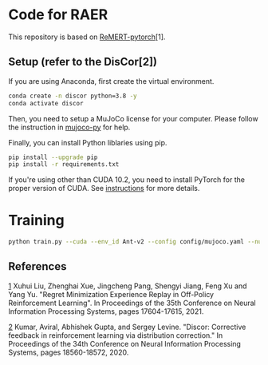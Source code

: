 # Code for RAER
This repository is based on [ReMERT-pytorch](https://github.com/AIDefender/MyDiscor)[1]. 

## Setup (refer to the DisCor[2])
If you are using Anaconda, first create the virtual environment.

```bash
conda create -n discor python=3.8 -y
conda activate discor
```

Then, you need to setup a MuJoCo license for your computer. Please follow the instruction in [mujoco-py](https://github.com/openai/mujoco-py
) for help.

Finally, you can install Python liblaries using pip.

```bash
pip install --upgrade pip
pip install -r requirements.txt
```

If you're using other than CUDA 10.2, you need to install PyTorch for the proper version of CUDA. See [instructions](https://pytorch.org/get-started/locally/) for more details.

# Training

```bash
python train.py --cuda --env_id Ant-v2 --config config/mujoco.yaml --num_steps 1000000 --algo discor --lfiw --tper --reweigh_type exp --seed 1000
```

## References
[1](https://arxiv.org/pdf/2105.07253v3.pdf) Xuhui Liu, Zhenghai Xue, Jingcheng Pang, Shengyi Jiang, Feng Xu and Yang Yu. "Regret Minimization Experience Replay in Off-Policy Reinforcement Learning". In Proceedings of the 35th Conference on Neural Information Processing Systems, pages 17604-17615, 2021.

[2](https://arxiv.org/abs/2003.07305) Kumar, Aviral, Abhishek Gupta, and Sergey Levine. "Discor: Corrective feedback in reinforcement learning via distribution correction." In Proceedings of the 34th Conference on Neural Information Processing Systems, pages 18560-18572, 2020.